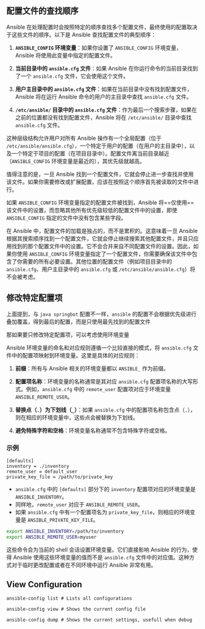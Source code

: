 ## 配置文件的查找顺序
Ansible 在处理配置时会按照特定的顺序查找多个配置文件，最终使用的配置取决于这些文件的顺序。以下是 Ansible 查找配置文件的典型顺序：

1. **`ANSIBLE_CONFIG` 环境变量**：如果你设置了 `ANSIBLE_CONFIG` 环境变量，Ansible 将使用此变量中指定的配置文件。

2. **当前目录中的 `ansible.cfg` 文件**：如果 Ansible 在你运行命令的当前目录找到了一个 `ansible.cfg` 文件，它会使用这个文件。

3. **用户主目录中的 `ansible.cfg` 文件**：如果在当前目录中没有找到配置文件，Ansible 将在运行 Ansible 命令的用户的主目录中查找 `ansible.cfg` 文件。

4. **`/etc/ansible/` 目录中的 `ansible.cfg` 文件**：作为最后一个搜索步骤，如果在之前的位置都没有找到配置文件，Ansible 将在 `/etc/ansible/` 目录中查找 `ansible.cfg` 文件。

这种层级结构允许用户对所有 Ansible 操作有一个全局配置（位于 `/etc/ansible/ansible.cfg`），一个特定于用户的配置（在用户的主目录中），以及一个特定于项目的配置（在项目目录中）。配置文件离当前目录越近（`ANSIBLE_CONFIG` 环境变量是最近的），其优先级就越高。

值得注意的是，一旦 Ansible 找到一个配置文件，它就会停止进一步查找并使用该文件。如果你需要修改或扩展配置，应该在按照这个顺序首先被读取的文件中进行。

如果 `ANSIBLE_CONFIG` 环境变量指定的配置文件被找到，Ansible 将==仅使用==该文件中的设置，而忽略其他所有优先级较低的配置文件中的设置，即使 `ANSIBLE_CONFIG` 指定的文件中没有包含某些字段。

在 Ansible 中，配置文件的加载是独占的，而不是累积的。这意味着一旦 Ansible 根据其搜索顺序找到一个配置文件，它就会停止继续搜索其他配置文件，并且只应用找到的那个配置文件中的设置。它不会合并来自不同配置文件的设置。因此，如果你使用 `ANSIBLE_CONFIG` 环境变量指定了一个配置文件，你需要确保该文件中包含了你需要的所有必要设置。其他位置的配置文件（例如项目目录中的 `ansible.cfg`、用户主目录中的 `ansible.cfg` 或 `/etc/ansible/ansible.cfg`）将不会被考虑。

## 修改特定配置项

上面提到，与 `java springbot` 配置不一样，`ansible` 的配置不会根据优先级进行叠加覆盖，得到最后的配置，而是只使用最先找到的配置文件

那如果要只修改特定配置项，可以考虑使用环境变量

Ansible 环境变量的命名和对应规则遵循一个比较直接的模式，将 `ansible.cfg` 文件中的配置项映射到环境变量。这里是具体的对应规则：

1. **前缀**：所有与 Ansible 相关的环境变量都以 `ANSIBLE_` 作为前缀。

2. **配置项名称**：环境变量的名称通常是其对应 `ansible.cfg` 配置项名称的大写形式。例如，`ansible.cfg` 中的 `remote_user` 配置项对应于环境变量 `ANSIBLE_REMOTE_USER`。

3. **替换点（`.`）为下划线（`_`）**：如果 `ansible.cfg` 中的配置项名称包含点（`.`），则在相应的环境变量中，这些点会被替换为下划线。

4. **避免特殊字符和空格**：环境变量名称通常不包含特殊字符或空格。

### 示例

```
[defaults]
inventory = ./inventory
remote_user = default_user
private_key_file = /path/to/private_key
```

- `ansible.cfg` 中的 `[defaults]` 部分下的 `inventory` 配置项对应的环境变量是 `ANSIBLE_INVENTORY`。
- 同样地，`remote_user` 对应于 `ANSIBLE_REMOTE_USER`。
- 如果 `ansible.cfg` 中有一个配置项名为 `private_key_file`，则相应的环境变量是 `ANSIBLE_PRIVATE_KEY_FILE`。

```bash
export ANSIBLE_INVENTORY=/path/to/inventory
export ANSIBLE_REMOTE_USER=myuser
```

这些命令会为当前的 shell 会话设置环境变量。它们直接影响 Ansible 的行为，使得 Ansible 使用这些环境变量的值而不是 `ansible.cfg` 文件中的对应值。这种方式对于临时更改配置或者在不同环境中运行 Ansible 非常有用。

## View Configuration

```
ansible-config list # Lists all configurations

ansible-config view # Shows the current config file

ansible-config dump # Shows the current settings, usefull when debug
```

